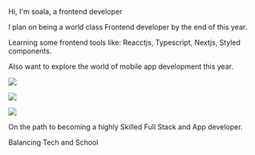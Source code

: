 Hi, I'm soala, a frontend developer 


I plan on being a world class Frontend developer by the end of this year.  

Learning some frontend tools like: Reacctjs, Typescript, Nextjs, Styled components.

Also want to explore the world of mobile app development this year. 


![](https://github-readme-stats.vercel.app/api?username=soala144&theme=algolia&hide_border=false&count_private=true)

![](https://streak-stats.demolab.com/?user=soala144&theme=dark&hide_border=false)

![](https://github-readme-stats.vercel.app/api/top-langs/?username=soala144&theme=algolia&hide_border=false&count_private=true&layout=compact)

On the path to becoming a highly Skilled Full Stack and App developer.

Balancing Tech and School 

